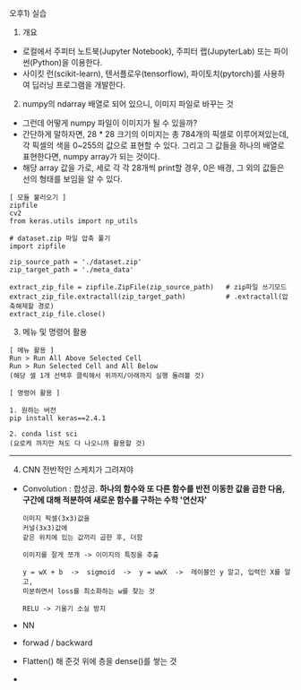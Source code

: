 오후1)  실습

1. 개요
-   로컬에서 주피터 노트북(Jupyter Notebook), 주피터 랩(JupyterLab) 또는 파이썬(Python)을 이용한다.
-   사이킷 런(scikit-learn), 텐서플로우(tensorflow), 파이토치(pytorch)를 사용하여 딥러닝 프로그램을 개발한다.

2. numpy의 ndarray 배열로 되어 있으니, 이미지 파일로 바꾸는 것
- 그런데 어떻게 numpy 파일이 이미지가 될 수 있을까?
-  간단하게 말하자면, 28 * 28 크기의 이미지는 총 784개의 픽셀로 이루어져있는데, 각 픽셀의 색을 0~255의 값으로 표현할 수 있다. 그리고 그 값들을 하나의 배열로 표현한다면, numpy array가 되는 것이다.
-  해당 array 값을 가로, 세로 각 각 28개씩 print할 경우, 0은 배경, 그 외의 값들은 선의 형태를 보임을 알 수 있다.

```
[ 모듈 불러오기 ]
zipfile
cv2
from keras.utils import np_utils
```

```
# dataset.zip 파일 압축 풀기
import zipfile

zip_source_path = './dataset.zip'
zip_target_path = './meta_data'

extract_zip_file = zipfile.ZipFile(zip_source_path)   # zip파일 쓰기모드
extract_zip_file.extractall(zip_target_path)          # .extractall(압축해제할 경로)
extract_zip_file.close()

```

3. 메뉴 및 명령어 활용
```
[ 메뉴 활용 ]
Run > Run All Above Selected Cell
Run > Run Selected Cell and All Below
(해당 셀 1개 선택후 클릭해서 위까지/아래까지 실행 돌려볼 것)
```

```
[ 명령어 활용 ]

1. 원하는 버전
pip install keras==2.4.1

2. conda list sci
(요로케 까지만 쳐도 다 나오니까 활용할 것)
```

***
4. CNN 전반적인 스케치가 그려져야
- Convolution : 합성곱. **하나의 함수와 또 다른 함수를 반전 이동한 값을 곱한 다음, 구간에 대해 적분하여 새로운 함수를 구하는 수학 '연산자'**

	```
	이미지 픽셀(3x3)값을 
	커널(3x3)값에 
	같은 위치에 있는 값끼리 곱한 후, 더함

	이미지를 잘게 쪼개 -> 이미지의 특징을 추출

	y = wX + b  ->  sigmoid  ->  y = wwX  ->  레이블인 y 알고, 입력인 X를 알고, 
	미분하면서 loss를 최소화하는 w를 찾는 것
	
	RELU -> 기울기 소실 방지
	
	```

- NN
- forwad / backward
- Flatten() 해 준것 위에 층을 dense()를 쌓는 것
- 
 